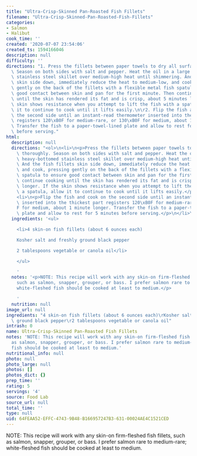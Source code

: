 ```yaml
---
title: "Ultra-Crisp-Skinned Pan-Roasted Fish Fillets"
filename: "Ultra-Crisp-Skinned-Pan-Roasted-Fish-Fillets"
categories:
- Salmon
- Halibut
cook_time: ''
created: '2020-07-07 23:54:06'
created_ts: 1594166046
description: null
difficulty: ''
directions: "1. Press the fillets between paper towels to dry all surfaces thoroughly.\
  \ Season on both sides with salt and pepper. Heat the oil in a large heavy-bottomed\
  \ stainless steel skillet over medium-high heat until shimmering. And the fish fillets\
  \ skin side down, immediately reduce the heat to medium-low, and cook, pressing\
  \ gently on the back of the fillets with a flexible metal fish spatula to ensure\
  \ good contact between skin and pan for the first minute. Then continue cooking\
  \ until the skin has rendered its fat and is crisp, about 5 minutes longer. If the\
  \ skin shows resistance when you attempt to lift the fish with a spatula, allow\
  \ it to continue to cook until it lifts easily.\n\r2. Flip the fish and cook on\
  \ the second side until an instant-read thermometer inserted into the thickest part\
  \ registers 120\xB0F for medium-rare, or 130\xB0F for medium, about 1 minute longer.\
  \ Transfer the fish to a paper-towel-lined plate and allow to rest for 5 minutes\
  \ before serving."
html:
  description: null
  directions: "<ol>\n<li>\n<p>Press the fillets between paper towels to dry all surfaces\
    \ thoroughly. Season on both sides with salt and pepper. Heat the oil in a large\
    \ heavy-bottomed stainless steel skillet over medium-high heat until shimmering.\
    \ And the fish fillets skin side down, immediately reduce the heat to medium-low,\
    \ and cook, pressing gently on the back of the fillets with a flexible metal fish\
    \ spatula to ensure good contact between skin and pan for the first minute. Then\
    \ continue cooking until the skin has rendered its fat and is crisp, about 5 minutes\
    \ longer. If the skin shows resistance when you attempt to lift the fish with\
    \ a spatula, allow it to continue to cook until it lifts easily.</p>\n</li>\n\
    <li>\n<p>Flip the fish and cook on the second side until an instant-read thermometer\
    \ inserted into the thickest part registers 120\xB0F for medium-rare, or 130\xB0\
    F for medium, about 1 minute longer. Transfer the fish to a paper-towel-lined\
    \ plate and allow to rest for 5 minutes before serving.</p>\n</li>\n</ol>\n"
  ingredients: '<ul>

    <li>4 skin-on fish fillets (about 6 ounces each)

    Kosher salt and freshly ground black pepper

    2 tablespoons vegetable or canola oil</li>

    </ul>

    '
  notes: '<p>NOTE: This recipe will work with any skin-on firm-fleshed fish fillets,
    such as salmon, snapper, grouper, or bass. I prefer salmon rare to medium-rare;
    white-fleshed fish should be cooked at least to medium.</p>

    '
  nutrition: null
image_url: null
ingredients: "4 skin-on fish fillets (about 6 ounces each)\rKosher salt and freshly\
  \ ground black pepper\r2 tablespoons vegetable or canola oil"
intrash: 0
name: Ultra-Crisp-Skinned Pan-Roasted Fish Fillets
notes: 'NOTE: This recipe will work with any skin-on firm-fleshed fish fillets, such
  as salmon, snapper, grouper, or bass. I prefer salmon rare to medium-rare; white-fleshed
  fish should be cooked at least to medium.'
nutritional_info: null
photo: null
photo_large: null
photos: []
photos_dict: {}
prep_time: ''
rating: 5
servings: '4'
source: Food Lab
source_url: null
total_time: ''
type: null
uid: 64FEAA52-EFFC-4743-9B48-B166957247B3-631-00024AE4C1521CED
---
```

NOTE: This recipe will work with any skin-on firm-fleshed fish fillets, such as salmon, snapper, grouper, or bass. I prefer salmon rare to medium-rare; white-fleshed fish should be cooked at least to medium.
